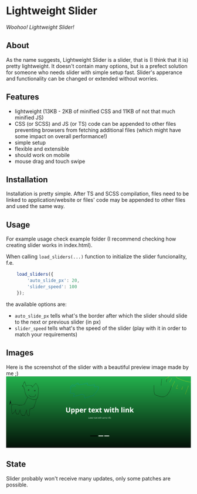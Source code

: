 # Lightweight Slider
*Woohoo! Lightweight Slider!*

## About
As the name suggests, Lightweight Slider is a slider, that is (I think that it is) pretty lightweight. It doesn't contain many options, but is a prefect solution for someone who needs slider with simple setup fast. Slider's apperance and functionality can be changed or extended without worries.

## Features

- lightweight (13KB - 2KB of minified CSS and 11KB of not that much minified JS)
- CSS (or SCSS) and JS (or TS) code can be appended to other files preventing browsers from fetching additional files (which might have some impact on overall performance!)
- simple setup
- flexible and extensible
- should work on mobile
- mouse drag and touch swipe

## Installation
Installation is pretty simple. After TS and SCSS compilation, files need to be linked to application/website or files' code may be appended to other files and used the same way.

## Usage

For example usage check example folder (I recommend checking how creating slider works in index.html).

When calling `load_sliders(...)` function to initialize the slider funcionality, f.e.

```javascript
    load_sliders({
        'auto_slide_px': 20,
        'slider_speed': 100
    });
```

the available options are:
- `auto_slide_px` tells what's the border after which the slider should slide to the next or previous slider (in px)
- `slider_speed` tells what's the speed of the slider (play with it in order to match your requirements) 

## Images

Here is the screenshot of the slider with a beautiful preview image made by me ;)
![Slider's preview image](lightweight-slider-preview-image.png)

## State
Slider probably won't receive many updates, only some patches are possible.